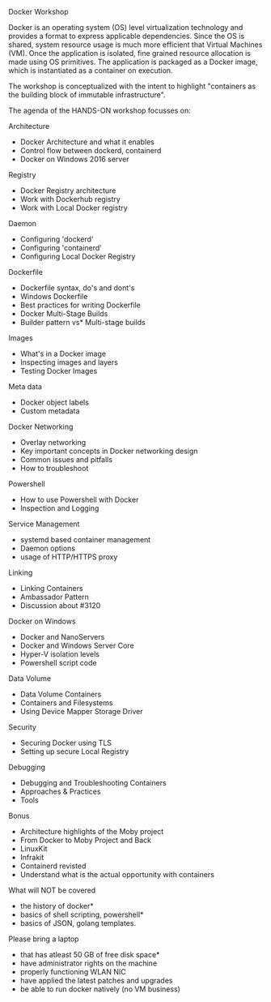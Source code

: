 
Docker Workshop 

Docker is an operating system (OS) level virtualization technology and provides a format to express applicable dependencies. Since the OS is shared, system resource usage is much more efficient that Virtual Machines (VM). Once the application is isolated, fine grained resource allocation is made using OS primitives. The application is packaged as a Docker image, which is instantiated as a container on execution.

The workshop is conceptualized with the intent to highlight "containers as the building block of immutable infrastructure".

The agenda of the HANDS-ON workshop focusses on:

Architecture
* Docker Architecture and what it enables 
* Control flow between dockerd, containerd 
* Docker on Windows 2016 server

Registry 
* Docker Registry architecture 
* Work with Dockerhub registry
* Work with Local Docker registry

Daemon
* Configuring 'dockerd'
* Configuring 'containerd'
* Configuring Local Docker Registry

Dockerfile 
* Dockerfile syntax, do's and dont's 
* Windows Dockerfile 
* Best practices for writing Dockerfile 
* Docker Multi-Stage Builds
* Builder pattern vs* Multi-stage builds

Images
* What's in a Docker image
* Inspecting images and layers
* Testing Docker Images 

Meta data
* Docker object labels
* Custom metadata 

Docker Networking
* Overlay networking 
* Key important concepts in Docker networking design
* Common issues and pitfalls
* How to troubleshoot

Powershell
* How to use Powershell with Docker 
* Inspection and Logging

Service Management 
* systemd based container management 
* Daemon options
* usage of HTTP/HTTPS proxy 

Linking
* Linking Containers
* Ambassador Pattern 
* Discussion about #3120

Docker on Windows
* Docker and NanoServers
* Docker and Windows Server Core
* Hyper-V isolation levels
* Powershell script code

Data Volume
* Data Volume Containers 
* Containers and Filesystems 
* Using Device Mapper Storage Driver 

Security
* Securing Docker using TLS 
* Setting up secure Local Registry 

Debugging
* Debugging and Troubleshooting Containers
* Approaches & Practices
* Tools


Bonus 
* Architecture highlights of the Moby project
* From Docker to Moby Project and Back
* LinuxKit 
* Infrakit 
* Containerd revisted 
* Understand what is the actual opportunity with containers



What will NOT be covered 
* the history of docker* 
* basics of shell scripting, powershell* 
* basics of JSON, golang templates.


Please bring a laptop 
* that has atleast 50 GB of free disk space* 
* have administrator rights on the machine 
* properly functioning WLAN NIC 
* have applied the latest patches and upgrades 
* be able to run docker natively (no VM business)

